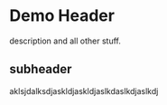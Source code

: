 # Demo Header    

description and all other stuff.
## subheader   

aklsjdalksdjaskldjaskldjaslkdaslkdjaslkdj